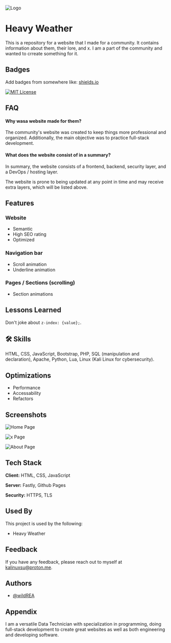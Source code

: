 ![Logo](https://cdn.discordapp.com/attachments/691961394987532311/1299153463640330281/image2.png?ex=671c2a72&is=671ad8f2&hm=c60389a369391ef10106e26c9dc848e5ace7d0fb704fc118ec36d11f7a0a76ee&)
# Heavy Weather

This is a repository for a website that I made for a community. It contains information about them, their lore, and x. I am a part of the community and wanted to crreate something for it.
## Badges

Add badges from somewhere like: [shields.io](https://shields.io/)

[![MIT License](https://img.shields.io/badge/License-MIT-green.svg)](https://choosealicense.com/licenses/mit/)
## FAQ

#### Why wasa website made for them?

The community's website was created to keep things more professional and organized. Additionally, the main objective was to practice full-stack development.

#### What does the website consist of in a summary?

In summary, the website consists of a frontend, backend, security layer, and a DevOps / hosting layer.

The website is prone to being updated at any point in time and may receive extra layers, which will be listed above.
## Features

### Website
- Semantic
- High SEO rating
- Optimized

### Navigation bar
- Scroll animation
- Underline animation

### Pages / Sections (scrolling)
- Section animations
## Lessons Learned

Don't joke about ``z-index: {value};``.
## 🛠 Skills
HTML, CSS, JavaScript, Bootstrap, PHP, SQL (manipulation and declaration), Apache, Python, Lua, Linux (Kali Linux for cybersecurity).
## Optimizations

- Performance
- Accessability
- Refactors
## Screenshots

![Home Page](https://via.placeholder.com/468x300?text=App+Screenshot+Here)

![x Page](https://via.placeholder.com/468x300?text=App+Screenshot+Here)

![About Page](https://via.placeholder.com/468x300?text=App+Screenshot+Here)
## Tech Stack

**Client:** HTML, CSS, JavaScript

**Server:** Fastly, Github Pages

**Security:** HTTPS, TLS


## Used By

This project is used by the following:

- Heavy Weather

## Feedback

If you have any feedback, please reach out to myself at kalinuxsu@proton.me.


## Authors

- [@wildREA](https://www.github.com/wildREA)


## Appendix

I am a versatile Data Technician with specialization in programming, doing full-stack development to create great websites as well as both engineering and developing software.
